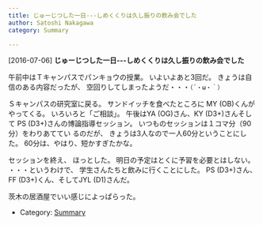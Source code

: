 ```yaml
---
title: じゅーじつした一日---しめくくりは久し振りの飲み会でした
author: Satoshi Nakagawa
category: Summary

---
```


[2016-07-06] **じゅーじつした一日---しめくくりは久し振りの飲み会でした** 

 午前中はＴキャンパスでパンキョウの授業。
いよいよあと3回だ。
きょうは自信のある内容だったが、
空回りしてしまったようだ・・・`（´・ω・｀）`

 Ｓキャンパスの研究室に戻る。
サンドイッチを食べたところに
MY (OB)くんがやってくる。
いろいろと「ご相談」。
午後はYA (OG)さん、KY (D3+)さんそして
PS (D3+)さんの博論指導セッション。
いつものセッションは１コマ分（90分）をわりあててい
るのだが、
きょうは3人なので一人60分ということにした。
60分は、やはり、短かすぎたかな。

<!--more-->

 セッションを終え、
ほっとした。
明日の予定はとくに予習を必要とはしない。
・・・というわけで、
学生さんたちと飲みに行くことにした。
PS (D3+)さん、FF (D3+)くん、そしてJYL (D1)さんだ。

 茨木の居酒屋でいい感じによっぱらった。

- Category: [Summary](https://merapano.github.io/categories.html#Summary)

